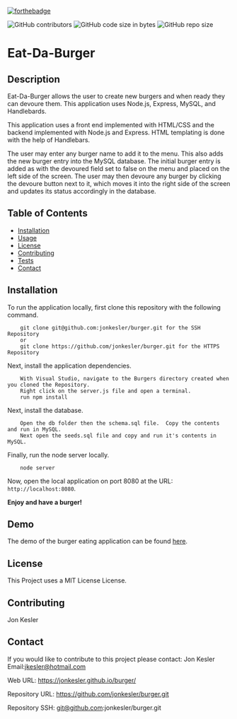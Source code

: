 [![forthebadge](https://forthebadge.com/images/badges/made-with-javascript.svg)](https://forthebadge.com)

![GitHub contributors](https://img.shields.io/github/contributors/jonkesler/burger)
![GitHub code size in bytes](https://img.shields.io/github/languages/code-size/jonkesler/burger?style=for-the-badge)
![GitHub repo size](https://img.shields.io/github/repo-size/jonkesler/burger)

# Eat-Da-Burger



## Description 
    
Eat-Da-Burger allows the user to create new burgers and when ready they can devoure them.  This application uses Node.js, Express, MySQL, and Handlebards. 

This application uses a front end implemented with HTML/CSS and the backend implemented with Node.js and Express. HTML templating is done with the help of Handlebars.

The user may enter any burger name to add it to the menu. This also adds the new burger entry into the MySQL database. The initial burger entry is added as with the devoured field set to false on the menu and placed on the left side of the screen. The user may then devoure any burger by clicking the devoure button next to it, which moves it into the right side of the screen and updates its status accordingly in the database.
    
    
## Table of Contents
    
* [Installation](#installation)
* [Usage](#usage)
* [License](#license)
* [Contributing](#contributing)
* [Tests](#tests)
* [Contact](#contact)
    
    
## Installation
    

To run the application locally, first clone this repository with the following command.

        git clone git@github.com:jonkesler/burger.git for the SSH Repository 
        or 
        git clone https://github.com/jonkesler/burger.git for the HTTPS Repository
        
Next, install the application dependencies.

        With Visual Studio, navigate to the Burgers directory created when you cloned the Repository.
        Right click on the server.js file and open a terminal.
        run npm install

Next, install the database.

        Open the db folder then the schema.sql file.  Copy the contents and run in MySQL.  
        Next open the seeds.sql file and copy and run it's contents in MySQL.
        
Finally, run the node server locally.

        node server
        
Now, open the local application on port 8080 at the URL: `http://localhost:8080`.

**Enjoy and have a burger!**


      
## Demo

The demo of the burger eating application can be found [here](https://jkeslerburger.herokuapp.com/).



## License

This Project uses a MIT License License.


## Contributing
    
Jon Kesler
    
    
## Contact

If you would like to contribute to this project please contact: 
  Jon Kesler 
  Email:jkesler@hotmail.com   


Web URL: https://jonkesler.github.io/burger/

Repository URL: https://github.com/jonkesler/burger.git

Repository SSH: git@github.com:jonkesler/burger.git



